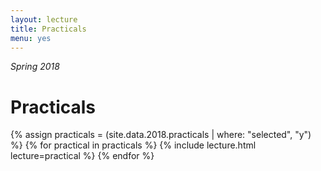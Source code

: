 ```yaml
---
layout: lecture
title: Practicals
menu: yes
---
```

*Spring 2018*

# Practicals

{% assign practicals = (site.data.2018.practicals | where: "selected", "y") %}
{% for practical in practicals %}
{% include lecture.html lecture=practical %}
{% endfor %}


